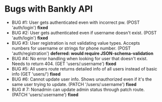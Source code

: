 # Bugs with Bankly API
- BUG #1: User gets authenticated even with incorrect pw. (POST 'auth/login') **fixed** 
- BUG #2: User gets authenticated even if username doesn't exist. (POST 'auth/login') **fixed**
- BUG #3: User registration is not validating value types. Accepts numbers for username or strings for phone number. (POST 'auth/registration') **deferred: would require JSON-schema-validation**
- BUG #4: No error handling when looking for user that doesn't exist. Needs to return 404. (GET 'users/:username') **fixed**
- BUG #5: All users route returns detailed info of all users instead of basic info (GET 'users/') **fixed**
- BUG #6: Cannot update user info. Shows unauthorized even if it's the same user trying to update. (PATCH '/users/:username') **fixed**
- BUG # 7: Nonadmin can update admin status through patch route. (PATCH 'users/:username') **fixed**